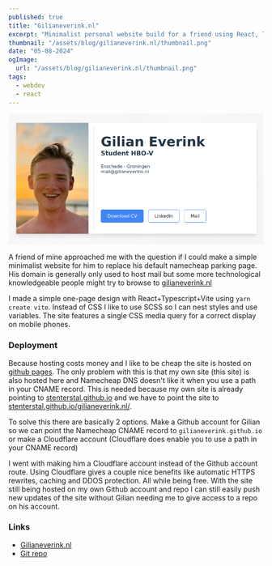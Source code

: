 ```yaml
---
published: true
title: "Gilianeverink.nl"
excerpt: "Minimalist personal website build for a friend using React, Typescript and NextJS. Hosted as a static SPA on Github Pages"
thumbnail: "/assets/blog/gilianeverink.nl/thumbnail.png"
date: "05-08-2024"
ogImage:
  url: "/assets/blog/gilianeverink.nl/thumbnail.png"
tags:
  - webdev
  - react
---
```


![aaa](/assets/blog/gilianeverink.nl/preview.png)

A friend of mine approached me with the question if I could make a simple minimalist website for him to replace his default namecheap parking page. 
His domain is generally only used to host mail but some more technological knowledgeable people might try to browse to [gilianeverink.nl](https://gilianeverink.nl)

I made a simple one-page design with React+Typescript+Vite using `yarn create vite`.  Instead of CSS I like to use SCSS so I can nest styles and use variables.
The site features a single CSS media query for a correct display on mobile phones.

### Deployment
Because hosting costs money and I like to be cheap the site is hosted on [github pages](https://pages.github.com/).
The only problem with this is that my own site (this site) is also hosted here and Namecheap DNS doesn't like it when you use a path in your CNAME record.
This is needed because my own site is already pointing to [stenterstal.github.io](https://stenterstal.github.io) and we have to point the site to [stenterstal.github.io/gilianeverink.nl/](https://stenterstal.github.io/gilianeverink.nl/).

To solve this there are basically 2 options. Make a Github account for Gilian so we can point the Namecheap CNAME record to `gilianeverink.github.io` or make a Cloudflare account (Cloudflare does enable you to use a path in your CNAME record)

I went with making him a Cloudflare account instead of the Github account route. Using Cloudflare gives a couple nice benefits like automatic HTTPS rewrites, caching and DDOS protection. All while being free.
With the site still being hosted on my own Github account and repo I can still easily push new updates of the site without Gilian needing me to give access to a repo on his account.

### Links
- [Gilianeverink.nl](https://gilianeverink.nl)
- [Git repo](https://github.com/stenterstal/gilianeverink.nl)